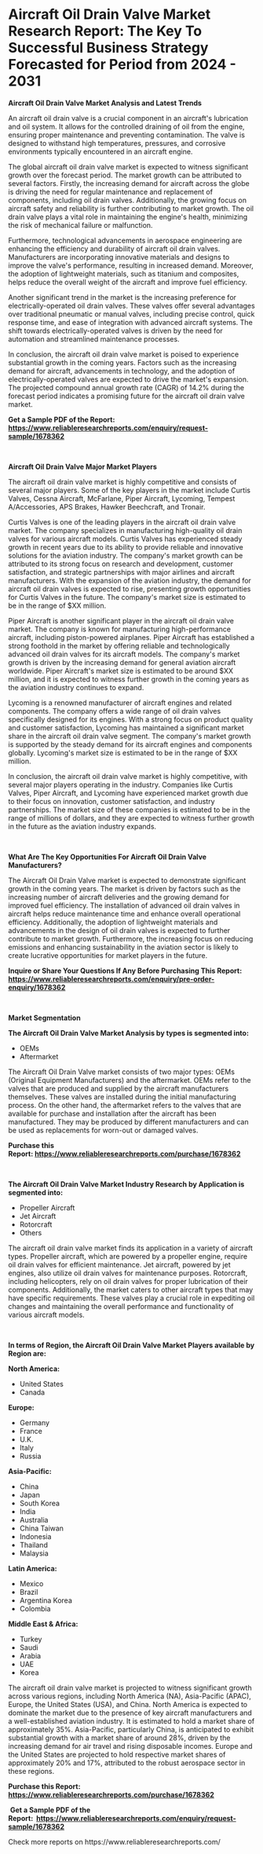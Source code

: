 <p><h1>Aircraft Oil Drain Valve Market Research Report: The Key To Successful Business Strategy Forecasted for Period from 2024 - 2031</h1></p><p><strong>Aircraft Oil Drain Valve Market Analysis and Latest Trends</strong></p>
<p><p>An aircraft oil drain valve is a crucial component in an aircraft's lubrication and oil system. It allows for the controlled draining of oil from the engine, ensuring proper maintenance and preventing contamination. The valve is designed to withstand high temperatures, pressures, and corrosive environments typically encountered in an aircraft engine.</p><p>The global aircraft oil drain valve market is expected to witness significant growth over the forecast period. The market growth can be attributed to several factors. Firstly, the increasing demand for aircraft across the globe is driving the need for regular maintenance and replacement of components, including oil drain valves. Additionally, the growing focus on aircraft safety and reliability is further contributing to market growth. The oil drain valve plays a vital role in maintaining the engine's health, minimizing the risk of mechanical failure or malfunction.</p><p>Furthermore, technological advancements in aerospace engineering are enhancing the efficiency and durability of aircraft oil drain valves. Manufacturers are incorporating innovative materials and designs to improve the valve's performance, resulting in increased demand. Moreover, the adoption of lightweight materials, such as titanium and composites, helps reduce the overall weight of the aircraft and improve fuel efficiency.</p><p>Another significant trend in the market is the increasing preference for electrically-operated oil drain valves. These valves offer several advantages over traditional pneumatic or manual valves, including precise control, quick response time, and ease of integration with advanced aircraft systems. The shift towards electrically-operated valves is driven by the need for automation and streamlined maintenance processes.</p><p>In conclusion, the aircraft oil drain valve market is poised to experience substantial growth in the coming years. Factors such as the increasing demand for aircraft, advancements in technology, and the adoption of electrically-operated valves are expected to drive the market's expansion. The projected compound annual growth rate (CAGR) of 14.2% during the forecast period indicates a promising future for the aircraft oil drain valve market.</p></p>
<p><strong>Get a Sample PDF of the Report:&nbsp; <a href="https://www.reliableresearchreports.com/enquiry/request-sample/1678362">https://www.reliableresearchreports.com/enquiry/request-sample/1678362</a></strong></p>
<p>&nbsp;</p>
<p><strong>Aircraft Oil Drain Valve Major Market Players</strong></p>
<p><p>The aircraft oil drain valve market is highly competitive and consists of several major players. Some of the key players in the market include Curtis Valves, Cessna Aircraft, McFarlane, Piper Aircraft, Lycoming, Tempest A/Accessories, APS Brakes, Hawker Beechcraft, and Tronair.</p><p>Curtis Valves is one of the leading players in the aircraft oil drain valve market. The company specializes in manufacturing high-quality oil drain valves for various aircraft models. Curtis Valves has experienced steady growth in recent years due to its ability to provide reliable and innovative solutions for the aviation industry. The company's market growth can be attributed to its strong focus on research and development, customer satisfaction, and strategic partnerships with major airlines and aircraft manufacturers. With the expansion of the aviation industry, the demand for aircraft oil drain valves is expected to rise, presenting growth opportunities for Curtis Valves in the future. The company's market size is estimated to be in the range of $XX million.</p><p>Piper Aircraft is another significant player in the aircraft oil drain valve market. The company is known for manufacturing high-performance aircraft, including piston-powered airplanes. Piper Aircraft has established a strong foothold in the market by offering reliable and technologically advanced oil drain valves for its aircraft models. The company's market growth is driven by the increasing demand for general aviation aircraft worldwide. Piper Aircraft's market size is estimated to be around $XX million, and it is expected to witness further growth in the coming years as the aviation industry continues to expand.</p><p>Lycoming is a renowned manufacturer of aircraft engines and related components. The company offers a wide range of oil drain valves specifically designed for its engines. With a strong focus on product quality and customer satisfaction, Lycoming has maintained a significant market share in the aircraft oil drain valve segment. The company's market growth is supported by the steady demand for its aircraft engines and components globally. Lycoming's market size is estimated to be in the range of $XX million.</p><p>In conclusion, the aircraft oil drain valve market is highly competitive, with several major players operating in the industry. Companies like Curtis Valves, Piper Aircraft, and Lycoming have experienced market growth due to their focus on innovation, customer satisfaction, and industry partnerships. The market size of these companies is estimated to be in the range of millions of dollars, and they are expected to witness further growth in the future as the aviation industry expands.</p></p>
<p>&nbsp;</p>
<p><strong>What Are The Key Opportunities For Aircraft Oil Drain Valve Manufacturers?</strong></p>
<p><p>The Aircraft Oil Drain Valve market is expected to demonstrate significant growth in the coming years. The market is driven by factors such as the increasing number of aircraft deliveries and the growing demand for improved fuel efficiency. The installation of advanced oil drain valves in aircraft helps reduce maintenance time and enhance overall operational efficiency. Additionally, the adoption of lightweight materials and advancements in the design of oil drain valves is expected to further contribute to market growth. Furthermore, the increasing focus on reducing emissions and enhancing sustainability in the aviation sector is likely to create lucrative opportunities for market players in the future.</p></p>
<p><strong>Inquire or Share Your Questions If Any Before Purchasing This Report: <a href="https://www.reliableresearchreports.com/enquiry/pre-order-enquiry/1678362">https://www.reliableresearchreports.com/enquiry/pre-order-enquiry/1678362</a></strong></p>
<p>&nbsp;</p>
<p><strong>Market Segmentation</strong></p>
<p><strong>The Aircraft Oil Drain Valve Market Analysis by types is segmented into:</strong></p>
<p><ul><li>OEMs</li><li>Aftermarket</li></ul></p>
<p><p>The Aircraft Oil Drain Valve market consists of two major types: OEMs (Original Equipment Manufacturers) and the aftermarket. OEMs refer to the valves that are produced and supplied by the aircraft manufacturers themselves. These valves are installed during the initial manufacturing process. On the other hand, the aftermarket refers to the valves that are available for purchase and installation after the aircraft has been manufactured. They may be produced by different manufacturers and can be used as replacements for worn-out or damaged valves.</p></p>
<p><strong>Purchase this Report:&nbsp;<a href="https://www.reliableresearchreports.com/purchase/1678362">https://www.reliableresearchreports.com/purchase/1678362</a></strong></p>
<p>&nbsp;</p>
<p><strong>The Aircraft Oil Drain Valve Market Industry Research by Application is segmented into:</strong></p>
<p><ul><li>Propeller Aircraft</li><li>Jet Aircraft</li><li>Rotorcraft</li><li>Others</li></ul></p>
<p><p>The aircraft oil drain valve market finds its application in a variety of aircraft types. Propeller aircraft, which are powered by a propeller engine, require oil drain valves for efficient maintenance. Jet aircraft, powered by jet engines, also utilize oil drain valves for maintenance purposes. Rotorcraft, including helicopters, rely on oil drain valves for proper lubrication of their components. Additionally, the market caters to other aircraft types that may have specific requirements. These valves play a crucial role in expediting oil changes and maintaining the overall performance and functionality of various aircraft models.</p></p>
<p>&nbsp;</p>
<p><strong>In terms of Region, the Aircraft Oil Drain Valve Market Players available by Region are:</strong></p>
<p>
    <p> <strong> North America: </strong>
        <ul>
            <li>United States</li>
            <li>Canada</li>
        </ul>
        </p> 
    <p> <strong> Europe: </strong>
        <ul>
            <li>Germany</li>
            <li>France</li>
            <li>U.K.</li>
            <li>Italy</li>
            <li>Russia</li>
        </ul>
        </p> 
    <p> <strong> Asia-Pacific: </strong>
        <ul>
            <li>China</li>
            <li>Japan</li>
            <li>South Korea</li>
            <li>India</li>
            <li>Australia</li>
            <li>China Taiwan</li>
            <li>Indonesia</li>
            <li>Thailand</li>
            <li>Malaysia</li>
        </ul>
        </p> 
    <p> <strong> Latin America: </strong>
        <ul>
            <li>Mexico</li>
            <li>Brazil</li>
            <li>Argentina Korea</li>
            <li>Colombia</li>
        </ul>
        </p> 
    <p> <strong> Middle East & Africa: </strong>
        <ul>
            <li>Turkey</li>
            <li>Saudi</li>
            <li>Arabia</li>
            <li>UAE</li>
            <li>Korea</li>
        </ul>
    </p>
    </p>
<p><p>The aircraft oil drain valve market is projected to witness significant growth across various regions, including North America (NA), Asia-Pacific (APAC), Europe, the United States (USA), and China. North America is expected to dominate the market due to the presence of key aircraft manufacturers and a well-established aviation industry. It is estimated to hold a market share of approximately 35%. Asia-Pacific, particularly China, is anticipated to exhibit substantial growth with a market share of around 28%, driven by the increasing demand for air travel and rising disposable incomes. Europe and the United States are projected to hold respective market shares of approximately 20% and 17%, attributed to the robust aerospace sector in these regions.</p></p>
<p><strong>Purchase this Report: <a href="https://www.reliableresearchreports.com/purchase/1678362">https://www.reliableresearchreports.com/purchase/1678362</a></strong></p>
<p>&nbsp;<strong>Get a Sample PDF of the Report:&nbsp;&nbsp;<a href="https://www.reliableresearchreports.com/enquiry/request-sample/1678362">https://www.reliableresearchreports.com/enquiry/request-sample/1678362</a></strong></p>
<p><strong></strong></p>
<p>Check more reports on https://www.reliableresearchreports.com/</p>